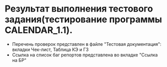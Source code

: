 ﻿# Результат выполнения тестового задания(тестирование программы CALENDAR_1.1).
- Перечень проверок представлен в файле "Тестовая документация": вкладки Чек-лист, Таблица КЭ и ГЗ
- Ссылка на список баг репортов представлена во вкладке "Ссылка на БР"